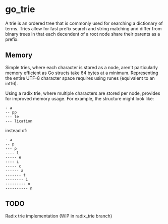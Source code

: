# go_trie

A trie is an ordered tree that is commonly used for searching a dictionary of terms.
Tries allow for fast prefix search and string matching and differ from binary trees
in that each decendent of a root node share their parents as a prefix.

## Memory

Simple tries, where each character is stored as a node, aren't particularly memory efficient
as Go structs take 64 bytes at a minimum. Representing the entire UTF-8 character space requires
using runes (equivalent to an int16).

Using a radix trie, where multiple characters are stored per node, provides for improved
memory usage. For example, the structure might look like:

```
- a
-- pp
--- le
--- lication
```

instead of:

```
- a
-- p
--- p
---- l
----- e
---- i
----- c
------ a
------- t
-------- i
--------- o
---------- n
```

## TODO

Radix trie implementation (WIP in radix_trie branch)

